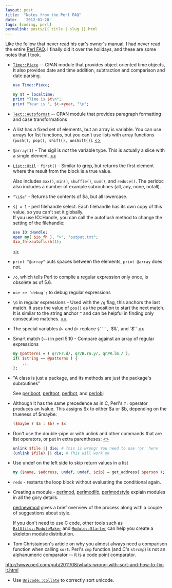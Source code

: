 ```yaml
---
layout: post
title:  "Notes from the Perl FAQ"
date:   '2012-01-20'
tags: [coding, perl]
permalink: posts/{{ title | slug }}.html
---
```


Like the fellow that never read his car's owner's manual, I had never read the
entire 
[Perl FAQ](https://perldoc.perl.org/index-faq.html).
I finally did it over the holidays, and these are some notes that I took.
 
<!-- more -->

* [`Time::Piece`](https://metacpan.org/pod/Time::Piece)
 -- CPAN module that provides object oriented time objects, It also provides date and time addition, subtraction and comparison and date parsing.

	~~~ perl
	use Time::Piece;
    
	my $t = localtime;
	print "Time is $t\n";
	print "Year is ", $t->year, "\n";
	~~~

* [`Text::Autoformat`](https://metacpan.org/pod/Text::Autoformat)
 -- CPAN module that provides paragraph formatting and case transformations

* A list has a fixed set of elements, but an array is variable. You can use arrays for list functions, but you can't use lists with array functions (`push(), pop(), shift(), unshift()`). [<<link>>](https://perldoc.perl.org/perlfaq4.html#What-is-the-difference-between-a-list-and-an-array%3f)

* `@array[1]` - The sigil is *not* the variable type. This is actually a slice with a single element. [<<link>>](https://perldoc.perl.org/perlfaq4.html#What-is-the-difference-between-%24array%5b1%5d-and-%40array%5b1%5d%3f)

* [`List::Util`](https://metacpan.org/pod/List::Util) - `first()` - Similar to grep, but returns the first element where the result from the block is a true value. 

	Also includes `max()`, `min()`, `shuffle()`, `sum()`, and `reduce()`. The perldoc also includes a number of example subroutines (all, any, none, notall).

* `"\L$a"` - Returns the contents of $a, but all lowercase.

* `$| = 1` - perl filehandle select. Each filehandle has its own copy of this value, so you can't set it globally.  
	If you use IO::Handle, you can call the autoflush method to change the setting of the filehandle:

	~~~ perl
	use IO::Handle;
	open my( $io_fh ), ">", "output.txt";
	$io_fh->autoflush(1);
	~~~

	[<<link>>](https://perldoc.perl.org/perlfaq5.html#How-do-I-flush%2funbuffer-an-output-filehandle%3f-Why-must-I-do-this%3f)

* `print "@array"` puts spaces between the elements, `print @array` does not.

* `/o`, which tells Perl to complie a regular expression only once, is obsolete as of 5.6.

* `use re 'debug';` to debug regular expressions

* `\G` in regular expressions - Used with the `/g` flag, this anchors the last
match. It uses the value of `pos()` as the position to start the next match. It is similar to the string anchor `^` and can be helpful in finding only consecutive matches. [<<link>>](https://perldoc.perl.org/perlfaq6.html#What-good-is-%5cG-in-a-regular-expression%3f)

* The special variables `@-` and `@+` replace `$```, `$&`, and `$'` [<<link>>](https://perldoc.perl.org/perlfaq6.html#Why-does-using-%24%26%2c-%24%60%2c-or-%24'-slow-my-program-down%3f)

* Smart match (`~~`) in perl 5.10 - Compare against an array of regular expressions

	~~~ perl
	my @patterns = ( qr/Fr.d/, qr/B.rn.y/, qr/W.lm./ );
	if( $string ~~ @patterns ) {
		...
	};
	~~~

* "A class is just a package, and its methods are just the package's subroutines"

	See <a href="https://perldoc.perl.org/perlboot.html">perlboot</a>,
	<a href="https://perldoc.perl.org/perltoot.html">perltoot</a>,
	<a href="https://perldoc.perl.org/perlbot.html">perlbot</a>,
	and <a href="https://perldoc.perl.org/perlobj.html">perlobj</a>

* Although it has the same precedence as in C, Perl's `?:` operator produces an
lvalue. This assigns $x to either $a or $b, depending on the trueness of
$maybe:

	~~~ perl
	($maybe ? $a : $b) = $x
	~~~

* Don't use the double-pipe or with unlink and other commands that are list operators, or put in extra parentheses: [<<link>>](https://perldoc.perl.org/perlfaq7.html#Why-do-Perl-operators-have-different-precedence-than-C-operators%3f)

	~~~ perl
	unlink $file || die; # This is wrong! You need to use 'or' here
	(unlink $file) || die; # This will work ok
	~~~

* Use undef on the left side to skip return values in a list
	~~~ perl
	my ($name, $address, undef, undef, $zip) = get_address( $person );
	~~~

* `redo` - restarts the loop block without evaluating the conditional again.

* Creating a module - <a href="http://perldoc.perl.org/perlmod.html">perlmod</a>, <a href="http://perldoc.perl.org/perlmodlib.html">perlmodlib</a>, <a href="http://perldoc.perl.org/perlmodstyle.html">perlmodstyle</a> explain modules in all the gory details.

	<a href="http://perldoc.perl.org/perlnewmod.html">perlnewmod</a> gives a brief overview of the process along with a couple of suggestions about style.

	If you don't need to use C code, other tools such as
[`ExtUtils::ModuleMaker`](https://metacpan.org/pod/ExtUtils::ModuleMaker)
and
[`Module::Starter`](https://metacpan.org/pod/Module::Starter)
can help you create a skeleton module distribution.

* Tom Christainsen's article on why you almost always need a comparison
function when calling `sort`. Perl's `cmp` function (and C's `strcmp`)
is not an alphanumeric comparator -- it is a code point comparator.

	<a href="http://www.perl.com/pub/2011/08/whats-wrong-with-sort-and-how-to-fix-it.html">
http://www.perl.com/pub/2011/08/whats-wrong-with-sort-and-how-to-fix-it.html</a>

* Use 
[`Unicode::Collate`](https://metacpan.org/pod/Unicode::Collate)
to correctly sort unicode.
